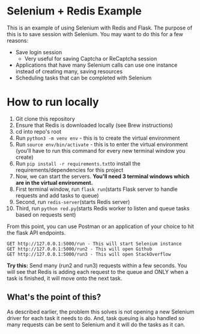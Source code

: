 # Selenium + Redis Example

This is an example of using Selenium with Redis and Flask. The purpose of this is to save session with Selenium. You may want to do this for a few reasons: 
 - Save login session
	 - Very useful for saving Captcha or ReCaptcha session 
 - Applications that have many Selenium calls can use one instance instead of creating many, saving resources
 - Scheduling tasks that can be completed with Selenium

# How to run locally

 1. Git clone this repository 
 2. Ensure that Redis is downloaded locally (see Brew instructions)
 3. cd into repo's root
 4. Run `python3 -m venv env` - this is to create the virtual environment
 5. Run `source env/bin/activate` - this is to enter the virtual environment (you'll have to run this command for every new terminal window you create)
 6. Run `pip install -r requirements.txt`to install the requirements/dependencies for this project
 7. Now, we can start the servers. **You'll need 3 terminal windows which are in the virtual environment.** 
 8. First terminal window, run `flask run`(starts Flask server to handle requests and add tasks to queue)
 9. Second, run `redis-server`(starts Redis server) 
 10. Third, run `python red.py`(starts Redis worker to listen and queue tasks based on requests sent)

From this point, you can use Postman or an application of your choice to hit the flask API endpoints. 

   

    GET http://127.0.0.1:5000/run - This will start Selenium instance
    GET http://127.0.0.1:5000/run2 - This will open Github
    GET http://127.0.0.1:5000/run3 - This will open StackOverflow
**Try this:** Send many (run2 and run3) requests within a few seconds. You will see that Redis is adding each request to the queue and ONLY when a task is finished, it will move onto the next task. 

## What's the point of this?

As described earlier, the problem this solves is not opening a new Selenium driver for each task it needs to do. And, task queuing is also handled so many requests can be sent to Selenium and it will do the tasks as it can. 
